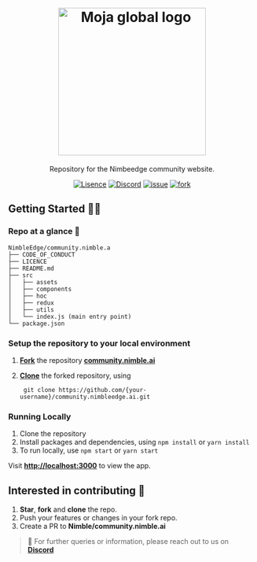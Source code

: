 <h1 align="center">
    <br>
    <img src="https://github.com/NimbleEdge/community.nimbleedge.ai/blob/main/src/assets/images/nimble-edge.png" alt="Moja global logo" height ="auto" width="300"/>
    <br>
</h1>
<div align="center">
    <p>
    Repository for the Nimbeedge community website.
    </p>
    <p align="center">
        <a href=""><img src="https://img.shields.io/github/license/NimbleEdge/RecoEdge?style=plastic" alt="Lisence"></a>
        <a href="https://nimbleedge.ai/discord"><img src="https://img.shields.io/discord/889803721339445288?color=purple&label=Discord&style=plastic" alt="Discord"></a>
        <a href="https://github.com/NimbleEdge/community.nimbleedge.ai/issues"><img src="https://img.shields.io/github/issues/NimbleEdge/community.nimbleedge.ai?style=plastic" alt="issue" /></a>
        <a href="https://github.com/NimbleEdge/community.nimbleedge.ai"><img src="https://img.shields.io/github/forks/NimbleEdge/community.nimbleedge.ai?style=plastic" alt="fork" /></a>
    </p>
</div>


<!-- Intro -->


<!-- Quick start -->
## Getting Started  👨‍💻

### Repo at a glance 📌
```
NimbleEdge/community.nimble.a
├── CODE_OF_CONDUCT
├── LICENCE
├── README.md
├── src
│   ├── assets  
│   ├── components
│   ├── hoc
│   ├── redux
│   ├── utils
│   └── index.js (main entry point)
└── package.json
```

### Setup the repository to your local environment

1. **[Fork](https://docs.github.com/en/get-started/quickstart/fork-a-repo)** the repository **[community.nimble.ai](https://github.com/NimbleEdge/community.nimbleedge.ai)**

2. **[Clone](https://docs.github.com/en/repositories/creating-and-managing-repositories/cloning-a-repository)** the forked repository, using
   ```
    git clone https://github.com/{your-username}/community.nimbleedge.ai.git
    ```

### Running Locally

1. Clone the repository
2.  Install packages and dependencies, using ```npm install``` or ```yarn install```
3. To run locally, use ```npm start``` or ```yarn start```     

Visit **[http://localhost:3000](http:localhost:3000)** to view the app.

## Interested in contributing  🎯
1. **Star**, **fork** and **clone** the repo.
2. Push your features or changes in your fork repo.
3. Create a PR to **Nimble/community.nimble.ai**

>  💬 For further queries or information, please reach out to us on **[Discord](https://nimbleedge.ai/discord)** <br>
